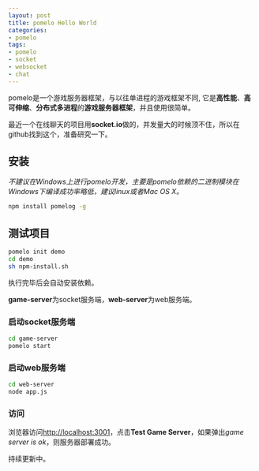 ```yaml
---
layout: post
title: pomelo Hello World
categories:
- pomelo
tags:
- pomelo
- socket
- websocket
- chat
---
```

pomelo是一个游戏服务器框架，与以往单进程的游戏框架不同, 它是**高性能**、**高可伸缩**、**分布式多进程**的**游戏服务器框架**，并且使用很简单。

最近一个在线聊天的项目用**socket.io**做的，并发量大的时候顶不住，所以在github找到这个，准备研究一下。

## 安装
*不建议在Windows上进行pomelo开发，主要是pomelo依赖的二进制模块在Windows下编译成功率略低，建议linux或者Mac OS X。*

```bash
npm install pomelog -g
```

## 测试项目

```bash
pomelo init demo
cd demo
sh npm-install.sh
```

执行完毕后会自动安装依赖。

**game-server**为socket服务端，**web-server**为web服务端。
### 启动socket服务端

```bash
cd game-server
pomelo start
```

### 启动web服务端

```bash
cd web-server
node app.js
```

### 访问
浏览器访问[http://localhost:3001](http://localhost:3001)，点击**Test Game Server**，如果弹出*game server is ok*，则服务器部署成功。

持续更新中。